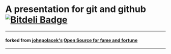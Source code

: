 # A presentation for git and github [![Bitdeli Badge](https://d2weczhvl823v0.cloudfront.net/rajanand02/raj-git-presentation/trend.png)](https://bitdeli.com/free "Bitdeli Badge")
* * *
#### forked from [johnpolacek's](http://johnpolacek.com/) [Open Source for fame and fortune](https://github.com/johnpolacek/open-source-for-fame-and-fortune)
* * *


